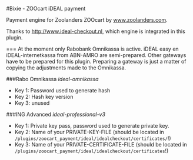 #Bixie - ZOOcart iDEAL payment

Payment engine for Zoolanders ZOOcart by www.zoolanders.com.

Thanks to http://www.ideal-checkout.nl, which engine is integrated in this plugin.

===
At the moment only Rabobank Omnikassa is active. iDEAL easy en iDEAL-internetkassa from ABN-AMRO are semi-prepared. Other gateways have to be prepared for this plugin.
Preparing a gateway is just a matter of copying the adjustments made to the Omnikassa.

###Rabo Omnikassa
_ideal-omnikassa_
* Key 1: Password used to generate hash
* Key 2: Hash key version
* Key 3: unused

###ING Advanced
_ideal-professional-v3_
* Key 1: Private key pass, password used to generate private key.
* Key 2: Name of your PRIVATE-KEY-FILE (should be located in `/plugins/zoocart_payment/ideal/idealcheckout/certificates/`!)
* Key 3: Name of your PRIVATE-CERTIFICATE-FILE (should be located in `/plugins/zoocart_payment/ideal/idealcheckout/certificates`!)